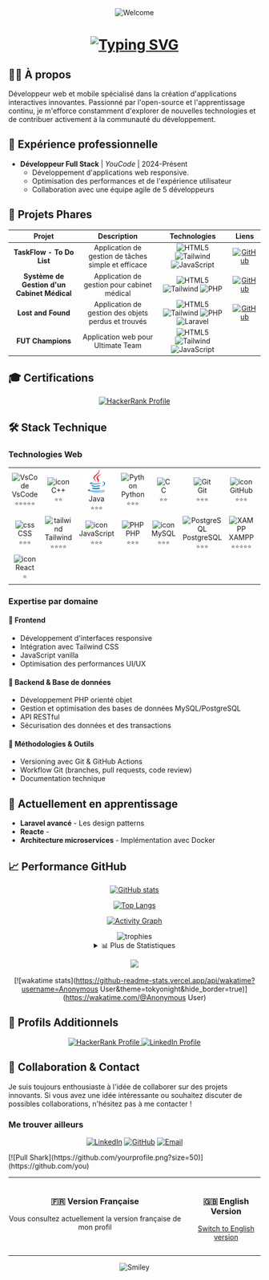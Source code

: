 <div align="center">
  <img src="https://github.com/fnky/fnky/raw/fnky/img/welcome-fire.gif" alt="Welcome" width="300">
</div>

<h1 align="center">
    <a href="https://git.io/typing-svg">
        <img src="https://readme-typing-svg.herokuapp.com?font=Fira+Code&weight=600&size=35&duration=4000&pause=1000&color=4298d1&center=true&vCenter=true&random=false&width=800&height=70&lines=Abderrahmane+Ahlallay;D%C3%A9veloppeur+Web+Full+Stack;Passionn%C3%A9+par+l'innovation" alt="Typing SVG"/>
    </a>
</h1>

## 👨‍💻 À propos

Développeur web et mobile spécialisé dans la création d'applications interactives innovantes. Passionné par l'open-source et l'apprentissage continu, je m'efforce constamment d'explorer de nouvelles technologies et de contribuer activement à la communauté du développement.

## 💼 Expérience professionnelle

- **Développeur Full Stack** | *YouCode* | 2024-Présent
  - Développement d'applications web responsive.
  - Optimisation des performances et de l'expérience utilisateur
  - Collaboration avec une équipe agile de 5 développeurs

## 🚀 Projets Phares

| Projet | Description | Technologies | Liens |
|:------:|:----------:|:------------:|:-----:|
| **TaskFlow - To Do List** | Application de gestion de tâches simple et efficace | ![HTML5](https://img.shields.io/badge/HTML5-E34F26?style=flat&logo=html5&logoColor=white) ![Tailwind](https://img.shields.io/badge/Tailwind_CSS-38B2AC?style=flat&logo=tailwind-css&logoColor=white) ![JavaScript](https://img.shields.io/badge/JavaScript-F7DF1E?style=flat&logo=javascript&logoColor=black) | [![GitHub](https://img.shields.io/badge/GitHub-Repository-blue?style=flat&logo=github)](https://github.com/AHLALLAY/Syst-me-de-Gestion-des-T-ches-To-Do-List.git) |
| **Système de Gestion d'un Cabinet Médical** | Application de gestion pour cabinet médical | ![HTML5](https://img.shields.io/badge/HTML5-E34F26?style=flat&logo=html5&logoColor=white) ![Tailwind](https://img.shields.io/badge/Tailwind_CSS-38B2AC?style=flat&logo=tailwind-css&logoColor=white) ![PHP](https://img.shields.io/badge/PHP-777BB4?style=flat&logo=php&logoColor=white) | [![GitHub](https://img.shields.io/badge/GitHub-Repository-blue?style=flat&logo=github)](https://github.com/AHLALLAY/Syst-me-de-Gestion-de-Cabinet-M-dical-en-PHP-MVC.git) |
| **Lost and Found** | Application de gestion des objets perdus et trouvés | ![HTML5](https://img.shields.io/badge/HTML5-E34F26?style=flat&logo=html5&logoColor=white) ![Tailwind](https://img.shields.io/badge/Tailwind_CSS-38B2AC?style=flat&logo=tailwind-css&logoColor=white) ![PHP](https://img.shields.io/badge/PHP-777BB4?style=flat&logo=php&logoColor=white) ![Laravel](https://img.shields.io/badge/Laravel-FF2D20?style=flat&logo=laravel&logoColor=white) | [![GitHub](https://img.shields.io/badge/GitHub-Repository-blue?style=flat&logo=github)](https://github.com/AHLALLAY/Lost-Found.git) |
| **FUT Champions** | Application web pour Ultimate Team | ![HTML5](https://img.shields.io/badge/HTML5-E34F26?style=flat&logo=html5&logoColor=white) ![Tailwind](https://img.shields.io/badge/Tailwind_CSS-38B2AC?style=flat&logo=tailwind-css&logoColor=white) ![JavaScript](https://img.shields.io/badge/JavaScript-F7DF1E?style=flat&logo=javascript&logoColor=black)
## 🎓 Certifications

<div align="center">
  <a href="https://www.hackerrank.com/certificates/iframe/00e082c12a28" target="_blank">
    <img src="https://img.shields.io/badge/HackerRank-Abderrahmane-2EC866?style=for-the-badge&logo=hackerrank" alt="HackerRank Profile">
  </a>
</div>

## 🛠️ Stack Technique

### Technologies Web

<table align="center">
  <tr>
    <td align="center" width="96">
      <img src="https://skillicons.dev/icons?i=vscode" width="48" height="48" alt="VsCode" />
      <br>VsCode
      <br><small>⭐⭐⭐⭐⭐</small>
    </td>
    <td align="center" width="96">
      <img src="https://techstack-generator.vercel.app/cpp-icon.svg" alt="icon" width="65" height="65" />
      <br>C++
      <br><small>⭐⭐</small>
    </td>
    <td align="center" width="96">
      <img src="https://raw.githubusercontent.com/devicons/devicon/master/icons/java/java-original.svg" width="48" height="48" alt="java" />
      <br>Java
      <br><small>⭐⭐⭐</small>
    </td>
    <td align="center" width="96">
      <img src="https://skillicons.dev/icons?i=python" width="48" height="48" alt="Python" />
      <br>Python
      <br><small>⭐⭐⭐</small>
    </td>
    <td align="center" width="96">
      <img src="https://skillicons.dev/icons?i=c" width="48" height="48" alt="C" />
      <br>C
      <br><small>⭐⭐</small>
    </td>
    <td align="center" width="96">
      <img src="https://user-images.githubusercontent.com/25181517/192108372-f71d70ac-7ae6-4c0d-8395-51d8870c2ef0.png" width="48" height="48" alt="Git" />
      <br>Git
      <br><small>⭐⭐⭐</small>
    </td>
    <td align="center" width="96">
      <img src="https://techstack-generator.vercel.app/github-icon.svg" alt="icon" width="65" height="65" />
      <br>GitHub
      <br><small>⭐⭐⭐</small>
    </td>
    <td align="center" width="96">
      <img src="https://skillicons.dev/icons?i=html" width="48" height="48" alt="HTML5" />
      <br>HTML5
      <br><small>⭐⭐⭐⭐</small>
    </td>
  </tr>
  <tr>
    <td align="center" width="96">
      <img src="https://skillicons.dev/icons?i=css" width="48" height="48" alt="css" />
      <br>CSS
      <br><small>⭐⭐⭐</small>
    </td>
    <td align="center" width="96">
      <img src="https://skillicons.dev/icons?i=tailwind" width="48" height="48" alt="tailwind" />
      <br>Tailwind
      <br><small>⭐⭐⭐⭐</small>
    </td>
    <td align="center" width="96">
      <img src="https://techstack-generator.vercel.app/js-icon.svg" alt="icon" width="65" height="65" />
      <br>JavaScript
      <br><small>⭐⭐⭐</small>
    </td>
    <td align="center" width="96">
      <img src="https://skillicons.dev/icons?i=php" width="48" height="48" alt="PHP" />
      <br>PHP
      <br><small>⭐⭐⭐</small>
    </td>
    <td align="center" width="96">
      <img src="https://techstack-generator.vercel.app/mysql-icon.svg" alt="icon" width="65" height="65" />
      <br>MySQL
      <br><small>⭐⭐⭐</small>
    </td>
    <td align="center" width="96">
      <img src="https://skillicons.dev/icons?i=postgresql" width="48" height="48" alt="PostgreSQL" />
      <br>PostgreSQL
      <br><small>⭐⭐⭐</small>
    </td>
    <td align="center" width="96">
      <img src="https://skillicons.dev/icons?i=xampp" width="48" height="48" alt="XAMPP" />
      <br>XAMPP
      <br><small>⭐⭐⭐⭐⭐</small>
    </td>
    <td align="center" width="96">
      <img src="https://skillicons.dev/icons?i=laravel" width="48" height="48" alt="Laravel" />
      <br>Laravel
      <br><small>⭐⭐⭐</small>
    </td>
  </tr>
  <tr>
    <td align="center" width="96">
      <img src="https://techstack-generator.vercel.app/react-icon.svg" alt="icon" width="65" height="65" />
      <br>React
      <br><small>⭐</small>
    </td>
  </tr>
</table>

### Expertise par domaine

#### 🎨 Frontend

- Développement d'interfaces responsive
- Intégration avec Tailwind CSS
- JavaScript vanilla
- Optimisation des performances UI/UX

#### 💽 Backend & Base de données

- Développement PHP orienté objet
- Gestion et optimisation des bases de données MySQL/PostgreSQL
- API RESTful
- Sécurisation des données et des transactions

#### 🔧 Méthodologies & Outils

- Versioning avec Git & GitHub Actions
- Workflow Git (branches, pull requests, code review)
- Documentation technique

## 🌱 Actuellement en apprentissage

- **Laravel avancé** - Les design patterns
- **Reacte** - 
- **Architecture microservices** - Implémentation avec Docker

## 📈 Performance GitHub

<div align="center">

<!-- Stats de base -->
[![GitHub stats](https://github-readme-stats.vercel.app/api?username=ahlallay&show_icons=true&theme=tokyonight&hide_border=true&include_all_commits=true&count_private=true)](https://github.com/ahlallay)

<!-- Langages les plus utilisés -->
[![Top Langs](https://github-readme-stats.vercel.app/api/top-langs/?username=ahlallay&layout=compact&theme=tokyonight&hide_border=true&langs_count=8)](https://github.com/ahlallay)

<!-- Graphique des contributions -->
[![Activity Graph](https://github-readme-activity-graph.vercel.app/graph?username=ahlallay&theme=tokyo-night&hide_border=true&custom_title=Graphique%20des%20Contributions)](https://github.com/ahlallay)

<!-- Trophées -->
<img src="https://github-profile-trophy.vercel.app/?username=ahlallay&theme=tokyonight&no-frame=true&margin-w=4&row=1" alt="trophies"/>

<!-- Statistiques détaillées -->
<details>
<summary>📊 Plus de Statistiques</summary>

<!-- Stats Wakatime si configuré -->
[![wakatime stats](https://github-readme-stats.vercel.app/api/wakatime?username=ahlalay&theme=tokyonight&hide_border=true)](https://wakatime.com/@ahlalay)

<!-- Badges de stats -->
![](https://github-profile-summary-cards.vercel.app/api/cards/profile-details?username=ahlallay&theme=tokyonight)
![](https://github-profile-summary-cards.vercel.app/api/cards/repos-per-language?username=ahlallay&theme=tokyonight)
![](https://github-profile-summary-cards.vercel.app/api/cards/most-commit-language?username=ahlallay&theme=tokyonight)
![](https://github-profile-summary-cards.vercel.app/api/cards/stats?username=ahlallay&theme=tokyonight)
![](https://github-profile-summary-cards.vercel.app/api/cards/productive-time?username=ahlallay&theme=tokyonight)

</details>

<!-- Compteur de visiteurs -->
![](https://komarev.com/ghpvc/?username=ahlallay&color=blue&style=flat-square&label=Visiteurs)

[![wakatime stats](https://github-readme-stats.vercel.app/api/wakatime?username=Anonymous User&theme=tokyonight&hide_border=true)](https://wakatime.com/@Anonymous User)
</div>

## 🌟 Profils Additionnels

<div align="center">
  <a href="https://www.hackerrank.com/profile/abderrahman_ah" target="_blank">
    <img src="https://img.shields.io/badge/HackerRank-Abderrahmane-2EC866?style=for-the-badge&logo=hackerrank" alt="HackerRank Profile">
  </a>
  <a href="https://www.linkedin.com/in/ahlallay/" target="_blank">
    <img src="https://img.shields.io/badge/LinkedIn-Abderrahmane-FE7A16?style=for-the-badge&logo=LinkedIn" alt="LinkedIn Profile">
  </a>
</div>


## 🤝 Collaboration & Contact

Je suis toujours enthousiaste à l'idée de collaborer sur des projets innovants. Si vous avez une idée intéressante ou souhaitez discuter de possibles collaborations, n'hésitez pas à me contacter !

### Me trouver ailleurs

<div align="center">

[![LinkedIn](https://img.shields.io/badge/LinkedIn-Abderrahmane_Ahlallay-0077B5?style=for-the-badge&logo=linkedin)](https://www.linkedin.com/in/ahlallay/)
[![GitHub](https://img.shields.io/badge/GitHub-Ahlallay-181717?style=for-the-badge&logo=github)](https://github.com/Ahlallay)
[![Email](https://img.shields.io/badge/Email-contact@ahlalay.com-D14836?style=for-the-badge&logo=gmail)](mailto:abderrahmanahlalay76@gmail.com)

</div>
<div>
  [![Pull Shark](https://github.com/yourprofile.png?size=50)](https://github.com/you)
</div>
<hr>

<div align="center" style="display: flex; flex-direction: row; justify-content: center;">
  <div style="margin-right: 20px;">
    <h3>🇫🇷 Version Française</h3>
    <p>Vous consultez actuellement la version française de mon profil</p>
  </div>
  <div>
    <h3>🇬🇧 English Version</h3>
    <p><a href="README.en.md">Switch to English version</a></p>
  </div>
</div>

---

<div align="center">
  <img src="https://github.com/fnky/fnky/raw/fnky/img/smile.gif" alt="Smiley" width="60">
</div>
